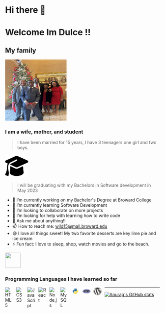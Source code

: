 # Hi there 👋
# Welcome Im Dulce !!


## My family

<img src="fam.jpg" width="200" height="200">

### I am a wife, mother, and student

>I have been married for 15 years, I have 3 teenagers one girl and two boys.

<img src="graduation-cap-solid.svg" width="75" height="75">

>I will be graduating with my Bachelors in Software development in May 2023

- 🔭 I’m currently working on my Bachelor's Degree at Broward College
- 🌱 I’m currently learning Software Development
- 👯 I’m looking to collaborate on more projects
- 🤔 I’m looking for help with learning how to write code
- 💬 Ask me about anything!!
- 📫 How to reach me: wild15@mail.broward.edu
- 😄 I love all things sweet! My two favorite desserts are key lime pie and ice cream 
- ⚡ Fun fact: I love to sleep, shop, watch movies and go to the beach.

<img src="https://raw.githubusercontent.com/FortAwesome/Font-Awesome/6.x/svgs/solid/crown.svg" width="50" height="50">

### Programming Languages I have learned so far

<img align="left" alt="HTML5" width="26px" src="https://cdn.jsdelivr.net/gh/devicons/devicon/icons/html5/html5-original.svg" style="padding-right:10px;" />
<img align="left" alt="CSS3" width="26px" src="https://cdn.jsdelivr.net/gh/devicons/devicon/icons/css3/css3-original.svg" style="padding-right:10px;" />
<img align="left" alt="JavaScript" width="26px" src="https://cdn.jsdelivr.net/gh/devicons/devicon/icons/javascript/javascript-original.svg" style="padding-right:10px;" />
<img align="left" alt="React" width="26px" src="https://cdn.jsdelivr.net/gh/devicons/devicon/icons/react/react-original.svg" style="padding-right:10px;" />
<img align="left" alt="Node.js" width="26px" src="https://cdn.jsdelivr.net/gh/devicons/devicon/icons/nodejs/nodejs-original.svg" style="padding-right:10px;" />
<img align="left" alt="MySQL" width="26px" src="https://cdn.jsdelivr.net/gh/devicons/devicon/icons/mysql/mysql-original.svg" style="padding-right:10px;" />
<img align="left" alt="Python" width="26px" src="https://raw.githubusercontent.com/github/explore/80688e429a7d4ef2fca1e82350fe8e3517d3494d/topics/python/python.png" style="padding-right:10px;" />
<img align="left" alt="PHP" width="26px" src="https://raw.githubusercontent.com/github/explore/ccc16358ac4530c6a69b1b80c7223cd2744dea83/topics/php/php.png" style="padding-right:10px;" />
<img align="left" alt="WordPress" width="26px" src="https://raw.githubusercontent.com/github/explore/80688e429a7d4ef2fca1e82350fe8e3517d3494d/topics/wordpress/wordpress.png" style="padding-right:10px;" />  


---

[![Anurag's GitHub stats](https://github-readme-stats.vercel.app/api?username=wilsd15)](https://github.com/anuraghazra/github-readme-stats)

<!--START_SECTION:activity-->

<!--
**wilsd15/wilsd15** is a ✨ _special_ ✨ repository because its `README.md` (this file) appears on your GitHub profile.

Here are some ideas to get you started:


-->
